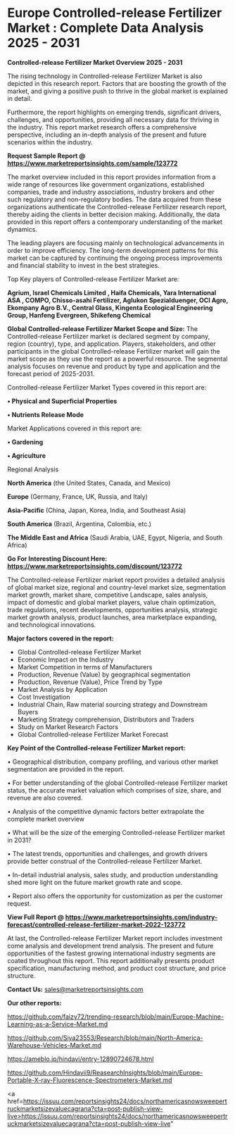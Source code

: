 # Europe Controlled-release Fertilizer Market : Complete Data Analysis 2025 - 2031

<Strong> Controlled-release Fertilizer Market Overview 2025 - 2031</strong>

The rising technology in Controlled-release Fertilizer Market is also depicted in this research report. Factors that are boosting the growth of the market, and giving a positive push to thrive in the global market is explained in detail.

Furthermore, the report highlights on emerging trends, significant drivers, challenges, and opportunities, providing all necessary data for thriving in the industry. This report market research offers a comprehensive perspective, including an in-depth analysis of the present and future scenarios within the industry.

<strong>Request Sample Report @ <a href=https://www.marketreportsinsights.com/sample/123772>https://www.marketreportsinsights.com/sample/123772</a></strong>

The market overview included in this report provides information from a wide range of resources like government organizations, established companies, trade and industry associations, industry brokers and other such regulatory and non-regulatory bodies. The data acquired from these organizations authenticate the Controlled-release Fertilizer research report, thereby aiding the clients in better decision making. Additionally, the data provided in this report offers a contemporary understanding of the market dynamics.

The leading players are focusing mainly on technological advancements in order to improve efficiency. The long-term development patterns for this market can be captured by continuing the ongoing process improvements and financial stability to invest in the best strategies.

Top Key players of Controlled-release Fertilizer Market are:

<strong>Agrium, Israel Chemicals Limited , Haifa Chemicals, Yara International ASA , COMPO, Chisso-asahi Fertilizer, Aglukon Spezialduenger, OCI Agro, Ekompany Agro B.V., Central Glass, Kingenta Ecological Engineering Group, Hanfeng Evergreen, Shikefeng Chemical</strong>

<strong><b>Global Controlled-release Fertilizer Market Scope and Size:</b></strong>
The Controlled-release Fertilizer market is declared segment by company, region (country), type, and application. Players, stakeholders, and other participants in the global Controlled-release Fertilizer market will gain the market scope as they use the report as a powerful resource. The segmental analysis focuses on revenue and product by type and application and the forecast period of 2025-2031.

Controlled-release Fertilizer Market Types covered in this report are:

<strong>• Physical and Superficial Properties

• Nutrients Release Mode</strong>

Market Applications covered in this report are:

<strong>• Gardening

• Agriculture</strong> 

Regional Analysis

<strong>North America</strong> (the United States, Canada, and Mexico)

<strong>Europe</strong> (Germany, France, UK, Russia, and Italy)

<strong>Asia-Pacific</strong> (China, Japan, Korea, India, and Southeast Asia)

<strong>South America</strong> (Brazil, Argentina, Colombia, etc.)

<strong>The Middle East and Africa</strong> (Saudi Arabia, UAE, Egypt, Nigeria, and South Africa)

<strong>Go For Interesting Discount Here: <a href=https://www.marketreportsinsights.com/discount/123772>https://www.marketreportsinsights.com/discount/123772</a></strong>

The Controlled-release Fertilizer market report provides a detailed analysis of global market size, regional and country-level market size, segmentation market growth, market share, competitive Landscape, sales analysis, impact of domestic and global market players, value chain optimization, trade regulations, recent developments, opportunities analysis, strategic market growth analysis, product launches, area marketplace expanding, and technological innovations.

<strong><b>Major factors covered in the report:</b></strong>
<ul>
  <li>Global Controlled-release Fertilizer Market </li>
  <li>Economic Impact on the Industry</li>
  <li>Market Competition in terms of Manufacturers</li>
  <li>Production, Revenue (Value) by geographical segmentation</li>
  <li>Production, Revenue (Value), Price Trend by Type</li>
  <li>Market Analysis by Application</li>
  <li>Cost Investigation</li>
  <li>Industrial Chain, Raw material sourcing strategy and Downstream Buyers</li>
  <li>Marketing Strategy comprehension, Distributors and Traders</li>
  <li>Study on Market Research Factors</li>
  <li>Global Controlled-release Fertilizer Market Forecast</li>
</ul>

<strong><b>Key Point of the Controlled-release Fertilizer Market report:</b></strong>

• Geographical distribution, company profiling, and various other market segmentation are provided in the report.

• For better understanding of the global Controlled-release Fertilizer market status, the accurate market valuation which comprises of size, share, and revenue are also covered.

• Analysis of the competitive dynamic factors better extrapolate the complete market overview

• What will be the size of the emerging Controlled-release Fertilizer market in 2031?

• The latest trends, opportunities and challenges, and growth drivers provide better construal of the Controlled-release Fertilizer Market.

• In-detail industrial analysis, sales study, and production understanding shed more light on the future market growth rate and scope.

• Report also offers the opportunity for customization as per the customer request.

<strong><b>View Full Report @ <a href=https://www.marketreportsinsights.com/industry-forecast/controlled-release-fertilizer-market-2022-123772>https://www.marketreportsinsights.com/industry-forecast/controlled-release-fertilizer-market-2022-123772</a></b></strong>


At last, the Controlled-release Fertilizer Market report includes investment come analysis and development trend analysis. The present and future opportunities of the fastest growing international industry segments are coated throughout this report. This report additionally presents product specification, manufacturing method, and product cost structure, and price structure.

<strong>Contact Us:</strong>
sales@marketreportsinsights.com

<strong>Our other reports:</strong>

<a href=https://github.com/faizy72/trending-research/blob/main/Europe-Machine-Learning-as-a-Service-Market.md>https://github.com/faizy72/trending-research/blob/main/Europe-Machine-Learning-as-a-Service-Market.md</a>

<a href=https://github.com/Siya23553/Research/blob/main/North-America-Warehouse-Vehicles-Market.md>https://github.com/Siya23553/Research/blob/main/North-America-Warehouse-Vehicles-Market.md</a>

<a href=https://ameblo.jp/hindavi/entry-12890724678.html>https://ameblo.jp/hindavi/entry-12890724678.html</a>

<a href=https://github.com/Hindavii9/ReasearchInsights/blob/main/Europe-Portable-X-ray-Fluorescence-Spectrometers-Market.md>https://github.com/Hindavii9/ReasearchInsights/blob/main/Europe-Portable-X-ray-Fluorescence-Spectrometers-Market.md</a>

<a href=https://issuu.com/reportsinsights24/docs/northamericasnowsweepertruckmarketsizevaluecagrana?cta=post-publish-view-live>https://issuu.com/reportsinsights24/docs/northamericasnowsweepertruckmarketsizevaluecagrana?cta=post-publish-view-live</a>"

